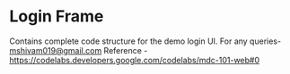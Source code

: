 # Login Frame

Contains complete code structure for the demo login UI.
For any queries- mshivam019@gmail.com
Reference - https://codelabs.developers.google.com/codelabs/mdc-101-web#0
